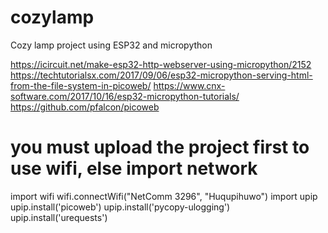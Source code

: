 # cozylamp
Cozy lamp project using ESP32 and micropython

https://icircuit.net/make-esp32-http-webserver-using-micropython/2152
https://techtutorialsx.com/2017/09/06/esp32-micropython-serving-html-from-the-file-system-in-picoweb/
https://www.cnx-software.com/2017/10/16/esp32-micropython-tutorials/
https://github.com/pfalcon/picoweb

# you must upload the project first to use wifi, else import network
import wifi
wifi.connectWifi("NetComm 3296", "Huqupihuwo")
import upip
upip.install('picoweb')
upip.install('pycopy-ulogging')
upip.install('urequests')